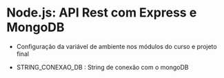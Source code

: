 
# Node.js: API Rest com Express e MongoDB

- Configuração da variável de ambiente nos módulos do curso e projeto final

- STRING_CONEXAO_DB : String de conexão com o mongoDB